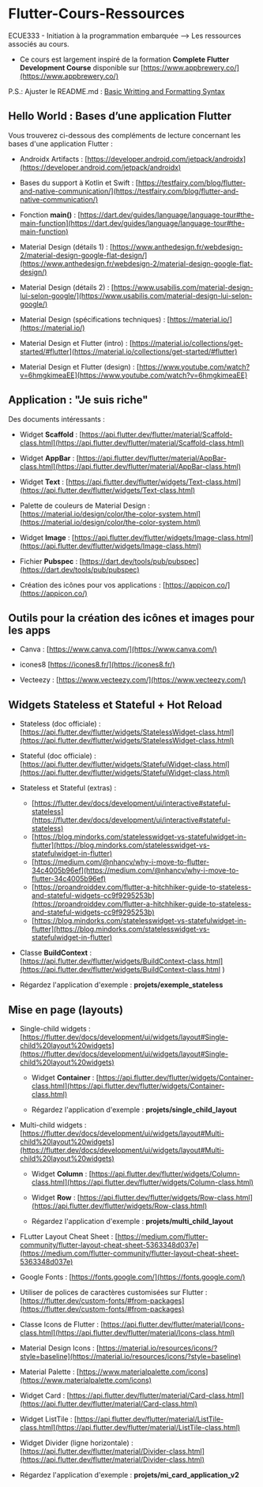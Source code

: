 # Flutter-Cours-Ressources
ECUE333 - Initiation à la programmation embarquée --> Les ressources associés au cours.

- Ce cours est largement inspiré de la formation **Complete Flutter Development Course** disponible sur [https://www.appbrewery.co/](https://www.appbrewery.co/)

P.S.: Ajuster le README.md : [Basic Writting and Formatting Syntax](https://docs.github.com/en/github/writing-on-github/basic-writing-and-formatting-syntax)

## Hello World : Bases d’une application Flutter

Vous trouverez ci-dessous des compléments de lecture concernant les bases d'une application Flutter :

- Androidx Artifacts : [https://developer.android.com/jetpack/androidx](https://developer.android.com/jetpack/androidx)

- Bases du support à Kotlin et Swift : [https://testfairy.com/blog/flutter-and-native-communication/](https://testfairy.com/blog/flutter-and-native-communication/)

- Fonction __main()__ : [https://dart.dev/guides/language/language-tour#the-main-function](https://dart.dev/guides/language/language-tour#the-main-function)

- Material Design (détails 1) : [https://www.anthedesign.fr/webdesign-2/material-design-google-flat-design/](https://www.anthedesign.fr/webdesign-2/material-design-google-flat-design/)

- Material Design (détails 2) : [https://www.usabilis.com/material-design-lui-selon-google/](https://www.usabilis.com/material-design-lui-selon-google/)

- Material Design (spécifications techniques) : [https://material.io/](https://material.io/)

- Material Design et Flutter (intro) : [https://material.io/collections/get-started/#flutter](https://material.io/collections/get-started/#flutter)

- Material Design et Flutter (design) : [https://www.youtube.com/watch?v=6hmgkimeaEE](https://www.youtube.com/watch?v=6hmgkimeaEE)

## Application : "Je suis riche"

Des documents intéressants :

- Widget __Scaffold__ : [https://api.flutter.dev/flutter/material/Scaffold-class.html](https://api.flutter.dev/flutter/material/Scaffold-class.html)

- Widget __AppBar__ : [https://api.flutter.dev/flutter/material/AppBar-class.html](https://api.flutter.dev/flutter/material/AppBar-class.html)

- Widget __Text__ : [https://api.flutter.dev/flutter/widgets/Text-class.html](https://api.flutter.dev/flutter/widgets/Text-class.html)

- Palette de couleurs de Material Design : [https://material.io/design/color/the-color-system.html](https://material.io/design/color/the-color-system.html)

- Widget __Image__ : [https://api.flutter.dev/flutter/widgets/Image-class.html](https://api.flutter.dev/flutter/widgets/Image-class.html)

- Fichier __Pubspec__ : [https://dart.dev/tools/pub/pubspec](https://dart.dev/tools/pub/pubspec)

- Création des icônes pour vos applications : [https://appicon.co/](https://appicon.co/)

## Outils pour la création des icônes et images pour les apps

- Canva : [https://www.canva.com/](https://www.canva.com/)

- icones8 [https://icones8.fr/](https://icones8.fr/)

- Vecteezy : [https://www.vecteezy.com/](https://www.vecteezy.com/)

## Widgets Stateless et Stateful + Hot Reload

- Stateless (doc officiale) : [https://api.flutter.dev/flutter/widgets/StatelessWidget-class.html](https://api.flutter.dev/flutter/widgets/StatelessWidget-class.html)

- Stateful (doc officiale) : [https://api.flutter.dev/flutter/widgets/StatefulWidget-class.html](https://api.flutter.dev/flutter/widgets/StatefulWidget-class.html)

- Stateless et Stateful (extras) : 
  - [https://flutter.dev/docs/development/ui/interactive#stateful-stateless](https://flutter.dev/docs/development/ui/interactive#stateful-stateless)
  - [https://blog.mindorks.com/statelesswidget-vs-statefulwidget-in-flutter](https://blog.mindorks.com/statelesswidget-vs-statefulwidget-in-flutter)
  - [https://medium.com/@nhancv/why-i-move-to-flutter-34c4005b96ef](https://medium.com/@nhancv/why-i-move-to-flutter-34c4005b96ef)
  - [https://proandroiddev.com/flutter-a-hitchhiker-guide-to-stateless-and-stateful-widgets-cc9f9295253b](https://proandroiddev.com/flutter-a-hitchhiker-guide-to-stateless-and-stateful-widgets-cc9f9295253b)
  - [https://blog.mindorks.com/statelesswidget-vs-statefulwidget-in-flutter](https://blog.mindorks.com/statelesswidget-vs-statefulwidget-in-flutter)

- Classe __BuildContext__ : [https://api.flutter.dev/flutter/widgets/BuildContext-class.html](https://api.flutter.dev/flutter/widgets/BuildContext-class.html
)

- Régardez l'application d'exemple : **projets/exemple_stateless**

## Mise en page (layouts)

- Single-child widgets : [https://flutter.dev/docs/development/ui/widgets/layout#Single-child%20layout%20widgets](https://flutter.dev/docs/development/ui/widgets/layout#Single-child%20layout%20widgets)
  - Widget __Container__ : [https://api.flutter.dev/flutter/widgets/Container-class.html](https://api.flutter.dev/flutter/widgets/Container-class.html)
  
  - Régardez l'application d'exemple : **projets/single_child_layout**

- Multi-child widgets : [https://flutter.dev/docs/development/ui/widgets/layout#Multi-child%20layout%20widgets](https://flutter.dev/docs/development/ui/widgets/layout#Multi-child%20layout%20widgets)
  - Widget __Column__ : [https://api.flutter.dev/flutter/widgets/Column-class.html](https://api.flutter.dev/flutter/widgets/Column-class.html)
  - Widget __Row__ : [https://api.flutter.dev/flutter/widgets/Row-class.html](https://api.flutter.dev/flutter/widgets/Row-class.html)
  
  - Régardez l'application d'exemple : **projets/multi_child_layout**
  
- FLutter Layout Cheat Sheet : [https://medium.com/flutter-community/flutter-layout-cheat-sheet-5363348d037e](https://medium.com/flutter-community/flutter-layout-cheat-sheet-5363348d037e)

- Google Fonts : [https://fonts.google.com/](https://fonts.google.com/)

- Utiliser de polices de caractères customisées sur Flutter : [https://flutter.dev/custom-fonts/#from-packages](https://flutter.dev/custom-fonts/#from-packages)

- Classe Icons de Flutter : [https://api.flutter.dev/flutter/material/Icons-class.html](https://api.flutter.dev/flutter/material/Icons-class.html)

- Material Design Icons : [https://material.io/resources/icons/?style=baseline](https://material.io/resources/icons/?style=baseline)

- Material Palette : [https://www.materialpalette.com/icons](https://www.materialpalette.com/icons)

- Widget Card : [https://api.flutter.dev/flutter/material/Card-class.html](https://api.flutter.dev/flutter/material/Card-class.html)

- Widget ListTile : [https://api.flutter.dev/flutter/material/ListTile-class.html](https://api.flutter.dev/flutter/material/ListTile-class.html)

- Widget Divider (ligne horizontale) : [https://api.flutter.dev/flutter/material/Divider-class.html](https://api.flutter.dev/flutter/material/Divider-class.html)

- Régardez l'application d'exemple : **projets/mi_card_application_v2**
